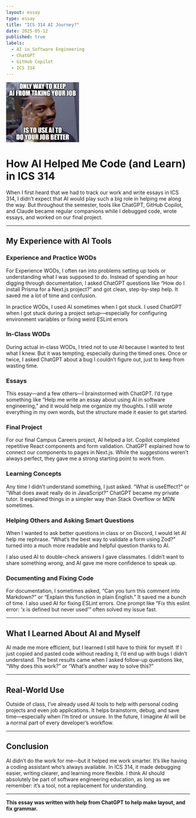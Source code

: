 ```yaml
---
layout: essay  
type: essay  
title: "ICS 314 AI Journey?"  
date: 2025-05-12  
published: true  
labels:  
  - AI in Software Engineering  
  - ChatGPT  
  - GitHub Copilot  
  - ICS 314  
---
```


<img width="200px" class="rounded float-start pe-4" src="../img/ICS-314-AI-Journey/AI Meme.jpg">

# How AI Helped Me Code (and Learn) in ICS 314

When I first heard that we had to track our work and write essays in ICS 314, I didn’t expect that AI would play such a big role in helping me along the way. But throughout the semester, tools like ChatGPT, GitHub Copilot, and Claude became regular companions while I debugged code, wrote essays, and worked on our final project.

---

## My Experience with AI Tools

### Experience and Practice WODs

For Experience WODs, I often ran into problems setting up tools or understanding what I was supposed to do. Instead of spending an hour digging through documentation, I asked ChatGPT questions like “How do I install Prisma for a Next.js project?” and got clean, step-by-step help. It saved me a lot of time and confusion.

In practice WODs, I used AI sometimes when I got stuck. I used ChatGPT when I got stuck during a project setup—especially for configuring environment variables or fixing weird ESLint errors

### In-Class WODs

During actual in-class WODs, I tried not to use AI because I wanted to test what I knew. But it was tempting, especially during the timed ones. Once or twice, I asked ChatGPT about a bug I couldn’t figure out, just to keep from wasting time.

### Essays

This essay—and a few others—I brainstormed with ChatGPT. I’d type something like “Help me write an essay about using AI in software engineering,” and it would help me organize my thoughts. I still wrote everything in my own words, but the structure made it easier to get started.

### Final Project

For our final Campus Careers project, AI helped a lot. Copilot completed repetitive React components and form validation. ChatGPT explained how to connect our components to pages in Next.js. While the suggestions weren’t always perfect, they gave me a strong starting point to work from.

### Learning Concepts

Any time I didn’t understand something, I just asked. “What is useEffect?” or “What does await really do in JavaScript?” ChatGPT became my private tutor. It explained things in a simpler way than Stack Overflow or MDN sometimes.

### Helping Others and Asking Smart Questions

When I wanted to ask better questions in class or on Discord, I would let AI help me rephrase. “What’s the best way to validate a form using Zod?” turned into a much more readable and helpful question thanks to AI.

I also used AI to double-check answers I gave classmates. I didn’t want to share something wrong, and AI gave me more confidence to speak up.

### Documenting and Fixing Code

For documentation, I sometimes asked, “Can you turn this comment into Markdown?” or “Explain this function in plain English.” It saved me a bunch of time. I also used AI for fixing ESLint errors. One prompt like “Fix this eslint error: ‘x is defined but never used’” often solved my issue fast.

---

## What I Learned About AI and Myself

AI made me more efficient, but I learned I still have to think for myself. If I just copied and pasted code without reading it, I’d end up with bugs I didn’t understand. The best results came when I asked follow-up questions like, “Why does this work?” or “What’s another way to solve this?”

---

## Real-World Use

Outside of class, I’ve already used AI tools to help with personal coding projects and even job applications. It helps brainstorm, debug, and save time—especially when I’m tired or unsure. In the future, I imagine AI will be a normal part of every developer’s workflow.

---

## Conclusion

AI didn’t do the work for me—but it helped me work smarter. It’s like having a coding assistant who’s always available. In ICS 314, it made debugging easier, writing clearer, and learning more flexible. I think AI should absolutely be part of software engineering education, as long as we remember: it’s a tool, not a replacement for understanding.

---

**This essay was written with help from ChatGPT to help make layout, and fix grammar.**

```

